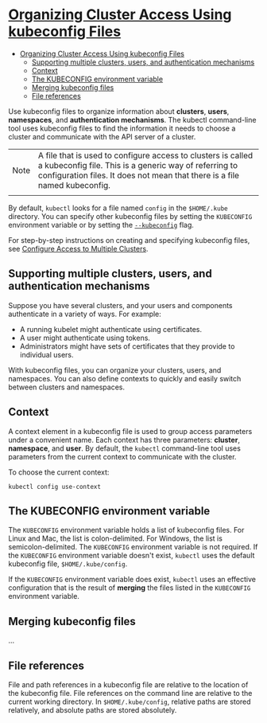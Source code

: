 # [Organizing Cluster Access Using kubeconfig Files](https://kubernetes.io/docs/concepts/configuration/organize-cluster-access-kubeconfig/)

- [Organizing Cluster Access Using kubeconfig Files](#organizing-cluster-access-using-kubeconfig-files)
  - [Supporting multiple clusters, users, and authentication mechanisms](#supporting-multiple-clusters-users-and-authentication-mechanisms)
  - [Context](#context)
  - [The KUBECONFIG environment variable](#the-kubeconfig-environment-variable)
  - [Merging kubeconfig files](#merging-kubeconfig-files)
  - [File references](#file-references)

Use kubeconfig files to organize information about **clusters**, **users**, **namespaces**, and **authentication mechanisms**. The kubectl command-line tool uses kubeconfig files to find the information it needs to choose a cluster and communicate with the API server of a cluster.

|||
|-|-|
Note|A file that is used to configure access to clusters is called a kubeconfig file. This is a generic way of referring to configuration files. It does not mean that there is a file named kubeconfig.
|||

By default, `kubectl` looks for a file named `config` in the `$HOME/.kube` directory. You can specify other kubeconfig files by setting the `KUBECONFIG` environment variable or by setting the [`--kubeconfig`](https://kubernetes.io/docs/reference/generated/kubectl/kubectl/) flag.

For step-by-step instructions on creating and specifying kubeconfig files, see [Configure Access to Multiple Clusters](https://kubernetes.io/docs/tasks/access-application-cluster/configure-access-multiple-clusters).

## Supporting multiple clusters, users, and authentication mechanisms

Suppose you have several clusters, and your users and components authenticate in a variety of ways. For example:

- A running kubelet might authenticate using certificates.
- A user might authenticate using tokens.
- Administrators might have sets of certificates that they provide to individual users.

With kubeconfig files, you can organize your clusters, users, and namespaces. You can also define contexts to quickly and easily switch between clusters and namespaces.

## Context

A context element in a kubeconfig file is used to group access parameters under a convenient name. Each context has three parameters: **cluster**, **namespace**, and **user**. By default, the `kubectl` command-line tool uses parameters from the current context to communicate with the cluster.

To choose the current context:

    kubectl config use-context

## The KUBECONFIG environment variable 

The `KUBECONFIG` environment variable holds a list of kubeconfig files. For Linux and Mac, the list is colon-delimited. For Windows, the list is semicolon-delimited. The `KUBECONFIG` environment variable is not required. If the `KUBECONFIG` environment variable doesn't exist, `kubectl` uses the default kubeconfig file, `$HOME/.kube/config`.

If the `KUBECONFIG` environment variable does exist, `kubectl` uses an effective configuration that is the result of **merging** the files listed in the `KUBECONFIG` environment variable.

## Merging kubeconfig files

...

## File references

File and path references in a kubeconfig file are relative to the location of the kubeconfig file. File references on the command line are relative to the current working directory. In `$HOME/.kube/config`, relative paths are stored relatively, and absolute paths are stored absolutely.
